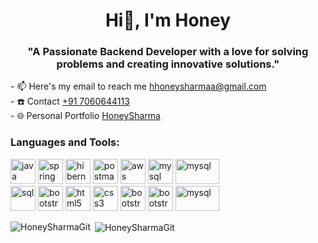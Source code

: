 
<h1 align="center">Hi👋, I'm Honey</h1>
    <h3 align="center">"A Passionate Backend Developer with a love for solving problems and creating innovative solutions."</h3>
 - 📫 Here's my email to reach me <a href="#", style={{textDecoration:"none"}}, target="_blank">hhoneysharmaa@gmail.com</a>
    <br/> - ☎️ Contact <a href="#", style={{textDecoration:"none"}}, target="_blank">+91 7060644113</a>
    <br/> - 🌐 Personal Portfolio <a href="https://honeysharmagit.github.io/", style={{textDecoration:"none"}}, target="_blank">HoneySharma</a>
    <h3 align="left">Languages and Tools:</h3>
    <p align="left">
        <img src="https://www.vectorlogo.zone/logos/java/java-icon.svg" alt="java" width="40" height="40" />
        <img src="https://www.vectorlogo.zone/logos/springio/springio-icon.svg" alt="spring" width="40" height="40" />
        <img src="https://www.vectorlogo.zone/logos/hibernate/hibernate-icon.svg" alt="hibernate" width="40" height="40" />
        <img src="https://www.vectorlogo.zone/logos/getpostman/getpostman-icon.svg" alt="postman" width="40" height="40" />
        <img src="https://www.vectorlogo.zone/logos/amazon_aws/amazon_aws-icon.svg" alt="aws" width="40" height="40" />
        <img src="https://www.vectorlogo.zone/logos/mysql/mysql-official.svg" alt="mysql" width="40" height="40" />
        <img src="https://www.vectorlogo.zone/logos/mongodb/mongodb-ar21.svg" alt="mysql" width="70" height="40" /><br/>
        <img src="https://www.vectorlogo.zone/logos/sqlite/sqlite-icon.svg" alt="sql" width="40" height="40" />
        <img src="https://www.vectorlogo.zone/logos/apache_tomcat/apache_tomcat-icon.svg" alt="bootstrap" width="40" height="40" />
        <img src="https://www.vectorlogo.zone/logos/w3_html5/w3_html5-icon.svg" alt="html5" width="40" height="40" />
        <img src="https://www.vectorlogo.zone/logos/w3_css/w3_css-icon.svg" alt="css3" width="40" height="40" />
        <img src="https://www.vectorlogo.zone/logos/getbootstrap/getbootstrap-icon.svg" alt="bootstrap" width="40" height="40" />
        <img src="https://www.vectorlogo.zone/logos/javascript/javascript-icon.svg" alt="bootstrap" width="40" height="40" />
        <img src="https://www.vectorlogo.zone/logos/nodejs/nodejs-ar21.svg" alt="mysql" width="70" height="40" /><br/>
    </p>
    <p>
        <img align="left" src="https://github-readme-stats.vercel.app/api/top-langs/?username=HoneySharmaGit&layout=compact&theme=dark" alt="HoneySharmaGit" />
    </p>
    <p>
        &nbsp;<img align="center" src="https://github-readme-stats.vercel.app/api?username=HoneySharmaGit&hide=contribs,prs,stars&count_private=true&show_icons=true&theme=dark" alt="HoneySharmaGit" />
    </p>
